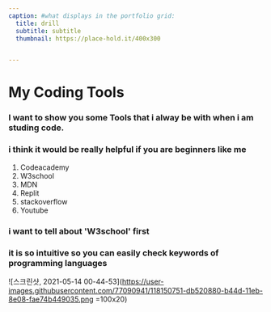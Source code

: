 ```yaml
---
caption: #what displays in the portfolio grid:
  title: drill
  subtitle: subtitle
  thumbnail: https://place-hold.it/400x300


---
```

# My Coding Tools 
### I want to show you some Tools that i alway be with when i am studing code. 
### i think it would be really helpful if you are beginners like me 

1. Codeacademy 
2. W3school
3. MDN
4. Replit
5. stackoverflow
6. Youtube

### i want to tell about 'W3school' first
### it is so intuitive so you can easily check keywords of programming languages
![스크린샷, 2021-05-14 00-44-53](https://user-images.githubusercontent.com/77090941/118150751-db520880-b44d-11eb-8e08-fae74b449035.png =100x20)

